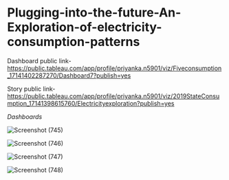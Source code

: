 # Plugging-into-the-future-An-Exploration-of-electricity-consumption-patterns
Dashboard public link- https://public.tableau.com/app/profile/priyanka.n5901/viz/Fiveconsumption_17141402287270/Dashboard7?publish=yes

Story public link-  https://public.tableau.com/app/profile/priyanka.n5901/viz/2019StateConsumption_17141398615760/Electricityexploration?publish=yes

*Dashboards*

![Screenshot (745)](https://github.com/21A35A0509-cse/Smartinternz-Project/assets/110163097/d44fa12b-a2fd-437f-8fca-600963cd706d)

![Screenshot (746)](https://github.com/21A35A0509-cse/Smartinternz-Project/assets/110163097/742c1d73-817c-46d2-b9e3-ecffc664ee2e)

![Screenshot (747)](https://github.com/21A35A0509-cse/Smartinternz-Project/assets/110163097/899f1e98-91d4-4269-b409-c0b9e517e260)

![Screenshot (748)](https://github.com/21A35A0509-cse/Smartinternz-Project/assets/110163097/3e647097-e64b-4668-99a3-7c26a0ebd5c6)


